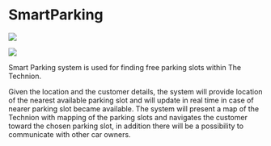 # SmartParking 
![](https://travis-ci.org/TechnionYP5777/SmartParking.svg?branch=master)

![](http://i67.tinypic.com/nmzwpw.png)

Smart Parking system is used for finding free parking slots within The Technion. 

Given the location and the customer details, the system will provide location of the nearest available parking slot and will update in real time in case of nearer parking slot became available. The system will present a map of the Technion with mapping of the parking slots and navigates the customer toward the chosen parking slot, in addition there will be a possibility to communicate with other car owners.
